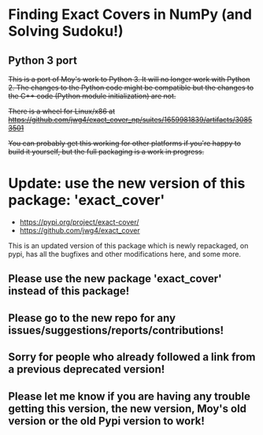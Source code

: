 Finding Exact Covers in NumPy (and Solving Sudoku!)
===================================================

## Python 3 port
~~This is a port of Moy's work to Python 3. It will no longer work with Python 2. The changes to the Python code might be compatible but the changes to the C++ code (Python module initialization) are not.~~

~~There is a wheel for Linux/x86 at https://github.com/jwg4/exact_cover_np/suites/1659981839/artifacts/30853501~~

~~You can probably get this working for other platforms if you're happy to build it yourself, but the full packaging is a work in progress.~~

# Update: use the new version of this package: 'exact_cover'

- https://pypi.org/project/exact-cover/
- https://github.com/jwg4/exact_cover

This is an updated version of this package which is newly repackaged, on pypi, has all the bugfixes and other modifications here, and some more.

## Please use the new package 'exact_cover' instead of this package!
## Please go to the new repo for any issues/suggestions/reports/contributions!
## Sorry for people who already followed a link from a previous deprecated version!
## Please let me know if you are having any trouble getting this version, the new version, Moy's old version or the old Pypi version to work!




